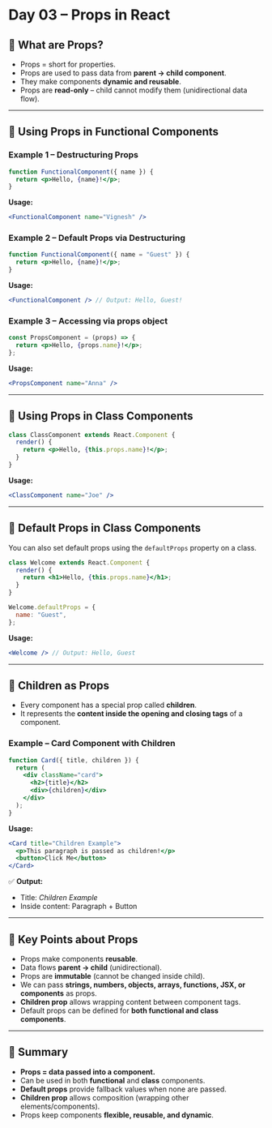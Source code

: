 # Day 03 – Props in React

## 🔹 What are Props?

- Props = short for properties.
- Props are used to pass data from **parent → child component**.
- They make components **dynamic and reusable**.
- Props are **read-only** – child cannot modify them (unidirectional data flow).

---

## 🔹 Using Props in Functional Components

### Example 1 – Destructuring Props

```jsx
function FunctionalComponent({ name }) {
  return <p>Hello, {name}!</p>;
}
```

**Usage:**

```jsx
<FunctionalComponent name="Vignesh" />
```

### Example 2 – Default Props via Destructuring

```jsx
function FunctionalComponent({ name = "Guest" }) {
  return <p>Hello, {name}!</p>;
}
```

**Usage:**

```jsx
<FunctionalComponent /> // Output: Hello, Guest!
```

### Example 3 – Accessing via props object

```jsx
const PropsComponent = (props) => {
  return <p>Hello, {props.name}!</p>;
};
```

**Usage:**

```jsx
<PropsComponent name="Anna" />
```

---

## 🔹 Using Props in Class Components

```jsx
class ClassComponent extends React.Component {
  render() {
    return <p>Hello, {this.props.name}!</p>;
  }
}
```

**Usage:**

```jsx
<ClassComponent name="Joe" />
```

---

## 🔹 Default Props in Class Components

You can also set default props using the `defaultProps` property on a class.

```jsx
class Welcome extends React.Component {
  render() {
    return <h1>Hello, {this.props.name}</h1>;
  }
}

Welcome.defaultProps = {
  name: "Guest",
};
```

**Usage:**

```jsx
<Welcome /> // Output: Hello, Guest
```

---

## 🔹 Children as Props

- Every component has a special prop called **children**.
- It represents the **content inside the opening and closing tags** of a component.

### Example – Card Component with Children

```jsx
function Card({ title, children }) {
  return (
    <div className="card">
      <h2>{title}</h2>
      <div>{children}</div>
    </div>
  );
}
```

**Usage:**

```jsx
<Card title="Children Example">
  <p>This paragraph is passed as children!</p>
  <button>Click Me</button>
</Card>
```

✅ **Output:**

- Title: _Children Example_
- Inside content: Paragraph + Button

---

## 🔹 Key Points about Props

- Props make components **reusable**.
- Data flows **parent → child** (unidirectional).
- Props are **immutable** (cannot be changed inside child).
- We can pass **strings, numbers, objects, arrays, functions, JSX, or components** as props.
- **Children prop** allows wrapping content between component tags.
- Default props can be defined for **both functional and class components**.

---

## 🔹 Summary

- **Props = data passed into a component.**
- Can be used in both **functional** and **class** components.
- **Default props** provide fallback values when none are passed.
- **Children prop** allows composition (wrapping other elements/components).
- Props keep components **flexible, reusable, and dynamic**.
